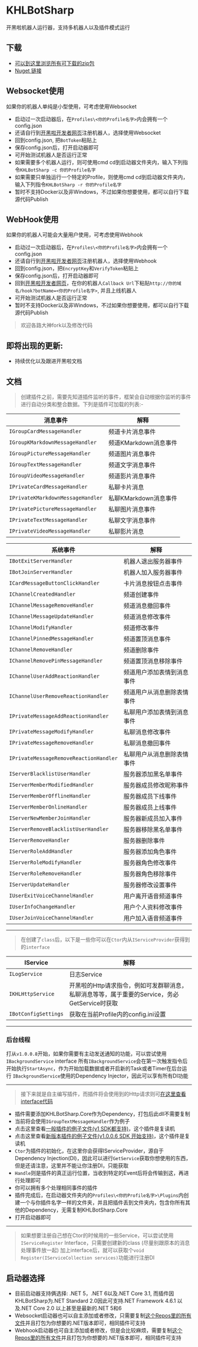 # KHLBotSharp
开黑啦机器人运行器，支持多机器人以及插件模式运行

## 下载
- [可以到这里浏览所有可下载的zip包](https://github.com/PoH98/KHLBotSharp/releases/latest)
- [Nuget 链接](https://www.nuget.org/packages/KHLBotSharp.Core)

## Websocket使用
如果你的机器人单纯是小型使用，可考虑使用Websocket
- 启动过一次启动器后，在`Profiles\<你的Profile名字>`内会拥有一个config.json
- 还请自行到[开黑啦开发者网页](https://developer.kaiheila.cn/bot/index)注册机器人，选择使用Websocket
- 回到config.json, 把`BotToken`粘贴上
- 保存config.json后，打开启动器即可
- 可开始测试机器人是否运行正常
- 如果需要多个机器人运行，则可使用cmd cd到启动器文件夹内，输入下列指令`KHLBotSharp -c 你的Profile名字`
- 如果需要只单独运行一个特定的Profile，则使用cmd cd到启动器文件夹内，输入下列指令`KHLBotSharp -r 你的Profile名字`
- 暂时不支持Docker以及非Windows，不过如果你想要使用，都可以自行下载源代码Publish

## WebHook使用
如果你的机器人可能会大量用户使用，可考虑使用Webhook
- 启动过一次启动器后，在`Profiles\<你的Profile名字>`内会拥有一个config.json
- 还请自行到[开黑啦开发者网页](https://developer.kaiheila.cn/bot/index)注册机器人，选择使用Webhook
- 回到config.json，把`EncryptKey`和`VerifyToken`粘贴上
- 保存config.json后，打开启动器即可
- 回到[开黑啦开发者网页](https://developer.kaiheila.cn/bot/index)，在你的机器人`Callback Url`下粘贴`http://你的域名/hook?botName=<你的Profile名字>`, 并且上线机器人
- 可开始测试机器人是否运行正常
- 暂时不支持Docker以及非Windows，不过如果你想要使用，都可以自行下载源代码Publish

> 欢迎各路大神fork以及修改代码

## 即将出现的更新:
- 持续优化以及跟进开黑啦文档

## 文档
> 创建插件之前，需要先知道插件监听的事件，框架会自动根据你监听的事件进行自动分类和整合数据。下列是插件可加载的列表:-

|消息事件|解释|
|----|----|
|`IGroupCardMessageHandler`|频道卡片消息事件|
|`IGroupKMarkdownMessageHandler`|频道KMarkdown消息事件|
|`IGroupPictureMessageHandler`|频道图片消息事件|
|`IGroupTextMessageHandler`|频道文字消息事件|
|`IGroupVideoMessageHandler`|频道影片消息事件|
|`IPrivateCardMessageHandler`|私聊卡片消息|
|`IPrivateKMarkdownMessageHandler`|私聊KMarkdown消息事件|
|`IPrivatePictureMessageHandler`|私聊图片消息事件|
|`IPrivateTextMessageHandler`|私聊文字消息事件|
|`IPrivateVideoMessageHandler`|私聊影片消息|

|系统事件|解释|
|----|----|
|`IBotExitServerHandler`|机器人退出服务器事件|
|`IBotJoinServerHandler`|机器人加入服务器事件|
|`ICardMessageButtonClickHandler`|卡片消息按钮点击事件|
|`IChannelCreatedHandler`|频道创建事件|
|`IChannelMessageRemoveHandler`|频道消息撤回事件|
|`IChannelMessageUpdateHandler`|频道消息修改事件|
|`IChannelModifyHandler`|频道修改事件|
|`IChannelPinnedMessageHandler`|频道置顶消息事件|
|`IChannelRemoveHandler`|频道删除事件|
|`IChannelRemovePinMessageHandler`|频道置顶消息移除事件|
|`IChannelUserAddReactionHandler`|频道用户添加表情到消息事件|
|`IChannelUserRemoveReactionHandler`|频道用户从消息删除表情事件|
|`IPrivateMessageAddReactionHandler`|私聊用户添加表情到消息事件|
|`IPrivateMessageModifyHandler`|私聊消息修改事件|
|`IPrivateMessageRemoveHandler`|私聊消息撤回事件|
|`IPrivateMessageRemoveReactionHandler`|私聊用户从消息删除表情事件|
|`IServerBlacklistUserHandler`|服务器添加黑名单事件|
|`IServerMemberModifiedHandler`|服务器成员修改昵称事件|
|`IServerMemberOfflineHandler`|服务器成员下线事件|
|`IServerMemberOnlineHandler`|服务器成员上线事件|
|`IServerNewMemberJoinHandler`|服务器新成员加入事件|
|`IServerRemoveBlacklistUserHandler`|服务器移除黑名单事件|
|`IServerRemoveHandler`|服务器删除事件|
|`IServerRoleAddHandler`|服务器添加角色事件|
|`IServerRoleModifyHandler`|服务器角色修改事件|
|`IServerRoleRemoveHandler`|服务器角色移除事件|
|`IServerUpdateHandler`|服务器修改设置事件|
|`IUserExitVoiceChannelHandler`|用户离开语音频道事件|
|`IUserInfoChangeHandler`|用户个人资料修改事件|
|`IUserJoinVoiceChannelHandler`|用户加入语音频道事件|

---

> 在创建了`class`后，以下是一些你可以在`Ctor`内从`IServiceProvider`获得到的`interface`

|IService|解释|
|----------|----|
|`ILogService`|日志Service|
|`IKHLHttpService`|开黑啦的Http请求指令，例如可发群聊消息，私聊消息等等，属于重要的Service，务必GetService时获取|
|`IBotConfigSettings`|获取在当前Profile内的config.ini设置|

---

### 后台线程
打从`v1.0.0.8`开始，如果你需要有主动发送通知的功能，可以尝试使用`IBackgroundService` interface
所有`IBackgroundService`会在第一次触发指令后开始执行`StartAsync`，作为开始加载数据或者开启新的Task或者Timer在后台运行
`IBackgroundService`使用的Dependency Injector，因此可以享有所有DI功能

---

> 接下来就是自主编写插件，而插件将会使用到的Http请求则可[在这里查看interface代码](https://github.com/PoH98/KHLBotSharp/blob/master/KHLBotSharp.Core/IService/IKHLHttpService.cs)
- 插件需要添加KHLBotSharp.Core作为Dependency，打包后此dll不需要复制
- 当前将会使用`IGroupTextMessageHandler`作为例子
- 点击这里查看[一般插件的例子文件(v1 SDK都支持)](https://github.com/PoH98/KHLBotSharp/blob/master/TestPlugin/PluginSample.cs)，这个插件是复读机
- 点击这里查看[新版本插件的例子文件(v1.0.0.6 SDK 开始支持)](https://github.com/PoH98/KHLBotSharp/blob/master/TestPlugin/NewPluginSample.cs)，这个插件是复读机
- `Ctor`为插件的初始化，在这里你会获得IServiceProvider，源自于Dependency Injection(DI)，因此可以进行`GetService`获取你想使用的东西，但是还请注意，这里并不能让你注册DI，只能获取
- `Handle`则是插件的真正运行位置，当收到特定的Event后将会传输到这，再进行处理即可
- 你可以拥有多个处理相同事件的插件
- 插件完成后，在启动器文件夹内的`Profiles\<你的Profile名字>\Plugins`内创建一个与你插件名字一样的文件夹，并且把插件丢到文件夹内，包含你所有其他的Dependency，无需复制KHLBotSharp.Core
- 打开启动器即可

---
> 如果想要注册自己想在Ctor的时候用的一些Service，可以尝试使用`IServiceRegister` Interface，只需要创建新的class (尽量别跟原本的消息处理事件放一起) 加上interface后，就可以获取个`void Register(IServiceCollection services)`功能进行注册DI

## 启动器选择
- 目前启动器支持俩选择: .NET 5，.NET 6以及.NET Core 3.1, 而插件因KHLBotSharp为.NET Standard 2.0因此可支持.NET Framework 4.6.1 以及.NET Core 2.0 以上甚至是最新的.NET 5和6
- Websocket启动器也可以自主添加或者修改，只需要复制[这个Repos里的所有文件](https://github.com/PoH98/KHLBotSharp/tree/master/KHLBotSharp.NETCore3)并且打包为你想要的.NET版本即可，相同插件可支持
- Webhook启动器也可自主添加或者修改，但是会比较麻烦，需要复制[这个Repos里的所有文件](https://github.com/PoH98/KHLBotSharp/tree/master/KHLBotSharp.WebHook.NetCore3)并且打包为你想要的.NET版本即可，相同插件可支持
